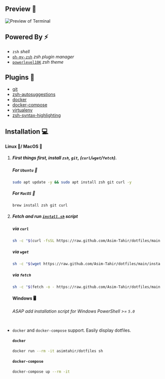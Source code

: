 ## Preview 👀

![Preview of Terminal](https://user-images.githubusercontent.com/29407019/99193512-81b49e00-278a-11eb-9844-273df11536f4.png)

## Powered By ⚡

- `zsh` _shell_
- [`oh-my-zsh`](https://github.com/ohmyzsh/ohmyzsh) _zsh plugin manager_
- [`powerlevel10K`](https://github.com/romkatv/powerlevel10k) _zsh theme_

## Plugins 🔌

- [git](https://github.com/ohmyzsh/ohmyzsh/blob/master/plugins/git/git.plugin.zsh)
- [zsh-autosuggestions](https://github.com/zsh-users/zsh-autosuggestions)
- [docker](https://github.com/ohmyzsh/ohmyzsh/tree/master/plugins/docker)
- [docker-compose](https://github.com/ohmyzsh/ohmyzsh/tree/master/plugins/docker-compose)
- [virtualenv](https://github.com/ohmyzsh/ohmyzsh/tree/master/plugins/virtualenv)
- [zsh-syntax-highlighting](https://github.com/zsh-users/zsh-syntax-highlighting)

## Installation 💻

#### Linux 🐧/ MacOS 🍎

1.  ##### First things first, install `zsh`, `git`, (`curl`/`wget`/`fetch`).
    ##### For `Ubuntu` 🐧
    ```bash
    sudo apt update -y && sudo apt install zsh git curl -y
    ```
    ##### For `MacOS` 🍎
    ```bash
    brew install zsh git curl
    ```
2.  ##### Fetch and run [`install.sh`](https://github.com/Asim-Tahir/dotfiles/blob/main/install.sh) script

    ##### via `curl`
    ```bash
    sh -c "$(curl -fsSL https://raw.github.com/Asim-Tahir/dotfiles/main/install.sh)"
    ```

    ##### via `wget`
    ```bash
    sh -c "$(wget https://raw.github.com/Asim-Tahir/dotfiles/main/install.sh -O -)"
    ```

    ##### via `fetch`
    ```bash
    sh -c "$(fetch -o - https://raw.github.com/Asim-Tahir/dotfiles/main/install.sh)"
    ```

    #### Windows 🖥️
    *ASAP add installation script for Windows PowerShell >= `5.0`*

    <!-- NOT READY YET -->
    <!-- #### PowerShell
    ```powershell
    iwr -URI https://raw.github.com/Asim-Tahir/dotfiles/main/install.ps1 -OutFile install.ps1 | powershell -c -noprofile -executionpolicy bypass -
    ``` -->

    <br/>

- `docker` and `docker-compose` support. Easily display dotfiles.
  #### `docker`
  ```bash
  docker run --rm -it asimtahir/dotfiles sh
  ```
  #### `docker-compose`
  ```bash
  docker-compose up --rm -it
  ```

